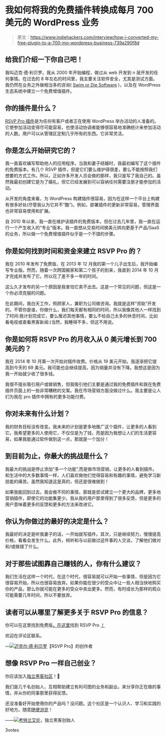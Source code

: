 # 我如何将我的免费插件转换成每月 700 美元的 WordPress 业务

> 原文：<https://www.indiehackers.com/interview/how-i-converted-my-free-plugin-to-a-700-mo-wordpress-business-739a290f8d>

## 给我们介绍一下你自己吧！

我叫迈克·德·利贝罗。我从 2000 年开始编程，做过从 web 开发到 n 层开发的任何事情。在过去的 8 年左右的时间里，我主要关注软件安全，尤其是测试方面。我仍然在业务之外做相当多的咨询( [Swim or Die Software](http://www.swimordiesoftware.com/) )，以及在 WordPress 生态系统中建立一个免费增值插件。

## 你的插件是什么？

[RSVP Pro 插件](https://www.rsvpproplugin.com/)是为任何有客户或者正在使用 WordPress 举办活动的人准备的。它使参加活动变得尽可能容易，也使活动协调者能够很容易地准确统计来参加活动的人数。用户可以从管理区定制几乎所有的东西。它非常灵活。

## 你是怎么开始研究它的？

我一直喜欢编写帮助他人的应用程序。当我和妻子结婚时，我最初编写了这个插件的免费版本。有几个 RSVP 插件，但是它们要么维护得很差，要么不能按照我们想要的方式工作。所以，正如许多开发人员会做的那样，我只是写了我自己的。虽然我最初创建它是为了婚礼，但它已经发展到可以容纳任何需要注册才能参加的活动。

从开发的角度来看，为 WordPress 构建插件很容易，因为在这样一个平台上构建有很多好处(尽管我认为它并不“酷”)。例如，部署插件的更新非常容易，管理界面也非常容易使用和扩展。

自 2010 年以来，我一直在维护该插件的免费版本，但在过去几年里，我一直在运行一个产生收入的“专业”版本。我一直想从交易时间换美元转向更基于产品/SaaS 的业务，所以做一个免费增值插件似乎是一个不错的步骤。

## 你是如何找到时间和资金来建立 RSVP Pro 的？

我在 2010 年发布了免费版，在 2013 年 12 月我的第一个儿子出生后，我开始编写专业版。然而，随着一次跨国搬家和第二个孩子的到来，我直到 2014 年 10 月才完成并发布了它。所以花了差不多一年的时间。

这么久才发布的另一个原因是我害怕它卖不出去。这是一个常见的问题，但这是一个你必须克服的问题。

在此期间，我白天工作，照顾家人，兼职为公司做咨询。我就是这样“资助”开发的。不管你是谁，你做什么，我们每天都有相同的时间，所以我像其他人一样找到了时间:我计划完成它，要么推迟其他事情，要么不给自己太多的休息时间，比如看电视或查看黑客新闻:)当然，我睡得不多，但这不用说。

## 你是如何将 RSVP Pro 的月收入从 0 美元增长到 700 美元的？

我在 2014 年 10 月第一次开始对插件收费。价格从 19 美元开始，我逐渐把它提高到今天的 69 美元。我可能也会继续提高，因为销量并没有下降。我想这是因为我一开始就少收了很多钱。

我很不擅长吸引用户或做销售，但我吸引他们主要是通过我的免费插件和我在免费插件页面上的一些非常糟糕的文案。我在市场营销方面没做过什么。我主要是让人们为我在 pro 插件中拥有的更多功能付费。

## 你对未来有什么计划？

我的财务目标没有改变。我未来的计划是更多地推广这个插件，让更多的人看到它。我希望更多的人使用它，不仅仅是为了钱，而是因为我想让人们的生活更容易，如果我能通过软件做到这一点，那就是一个加分！

## 到目前为止，你最大的挑战是什么？

我最大的挑战是停止添加“多一个功能”,而是做市场营销，让更多的人看到插件。和生活中的大多数事情一样，人们喜欢做他们觉得容易和有趣的事情，避免学习新技能的痛苦。虽然我知道这是真的，但还是很难做到！

如果我能回到过去，我会做不同的事情，那就是尝试建立一个更大的品牌，更多地营销插件，即使它的功能集更少。我从我的用户那里得到了很多反馈，但是更多的用户意味着更多的反馈和更多的方法来改进它。

## 你认为你做过的最好的决定是什么？

我最好的决定是听我妻子的话，一开始就写插件。其次，只是继续努力，慢慢提高价格，看看会发生什么。此外，倾听和与以前做过这件事的人交谈，了解他们做对和/或做错了什么。

## 对于那些试图靠自己赚钱的人，你有什么建议？

我们生活在这样一个时代，在这个时代，很容易就可以开始一些事情，但是因为它很容易开始，所以也很容易放弃。如果你能在很少的受众中让一些人相当快地购买你的产品，那么你就可能在更多的受众中卖出更多。然而，有时成长为那样的观众可能需要几年时间，所以不要放弃。

## 读者可以从哪里了解更多关于 RSVP Pro 的信息？

你可以在这里找到免费版[，在这里](https://wordpress.org/plugins/rsvp)找到 RSVP Pro [！](https://www.rsvpproplugin.com/)

欢迎在评论区联系。

—[<picture id="ember5263928" class="user-avatar ember-view user-link__avatar">![](img/82bd3bb4769a3aa1cd13889ee7c0fa91.png)</picture>迈克尔·德·利贝罗](/MichaeldeLibero?id=rsvp-pro-owner)【RSVP Pro】的创作者

## 想像 RSVP Pro 一样自己创业？

你应该加入[独立黑客社区](/)！🤗

我们是几千名创始人，互相帮助建立有利可图的业务和副业。来分享你正在做的事情，并从你的同事那里获得反馈。

还没准备好开始使用你的产品吗？没问题。这个社区是一个认识人、学习和实践的好地方。随意[随便浏览](/)！

——[<picture id="ember5263933" class="user-avatar ember-view user-link__avatar">![](img/82bd3bb4769a3aa1cd13889ee7c0fa91.png)</picture>考特兰艾伦](/csallen?id=ibTLPyjwVebnZjMGKvz6ztarnuV2)，独立黑客创始人

3votes